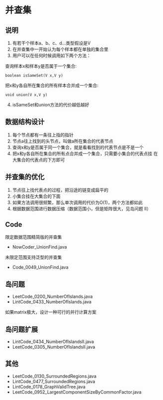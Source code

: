 # 并查集

## 说明

1. 有若干个样本a、b、c、d…类型假设是V
2. 在并查集中一开始认为每个样本都在单独的集合里
3. 用户可以在任何时候调用如下两个方法：

查询样本x和样本y是否属于一个集合:

```
boolean isSameSet(V x,V y)
```

把x和y各自所在集合的所有样本合并成一个集合:

```
void union(V x,V y) 
```

4. isSameSet和union方法的代价越低越好

## 数据结构设计

1. 每个节点都有一条往上指的指针
2. 节点a往上找到的头节点，叫做a所在集合的代表节点
3. 查询x和y是否属于同一个集合，就是看看找到的代表节点是不是一个
4. 把x和y各自所在集合的所有点合并成一个集合，只需要小集合的代表点挂 在大集合的代表点的下方即可

## 并查集的优化

1. 节点往上找代表点的过程，把沿途的链变成扁平的
2. 小集合挂在大集合的下面
3. 如果方法调用很频繁，那么单次调用的代价为O(1)，两个方法都如此
4. 根据数据范围进行数据压缩（数据范围小，但是矩阵很大，见岛问题 II）

## Code

限定数据范围精简版的并查集

- NowCoder_UnionFind.java

未限定范围支持泛型的并查集

- Code_0049_UnionFind.java

## 岛问题

- LeetCode_0200_NumberOfIslands.java
- LintCode_0433_NumberOfIslands.java

如果matrix极大，设计一种可行的并行计算方案

## 岛问题扩展

- LintCode_0434_NumberOfIslandsII.java
- LeetCode_0305_NumberOfIslandsII.java

## 其他

- LeetCode_0130_SurroundedRegions.java
- LintCode_0477_SurroundedRegions.java
- LintCode_0178_GraphValidTree.java
- LeetCode_0952_LargestComponentSizeByCommonFactor.java